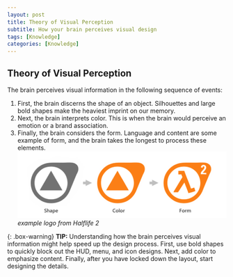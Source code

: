 ```yaml
---
layout: post
title: Theory of Visual Perception
subtitle: How your brain perceives visual design
tags: [Knowledge]
categories: [Knowledge]
---
```


## Theory of Visual Perception
The brain perceives visual information in the following sequence of events:
1.	First, the brain discerns the shape of an object. Silhouettes and large bold shapes make the heaviest imprint on our memory.
2.	Next, the brain interprets color. This is when the brain would perceive an emotion or a brand association. 
3.	Finally, the brain considers the form. Language and content are some example of form, and the brain takes the longest to process these elements.
![Shape Color Form](/img/Shape_Perception.png)
_example logo from Halflife 2_

{: .box-warning}
**TIP:** Understanding how the brain perceives visual information might help speed up the design process. First, use bold shapes to quickly block out the HUD, menu, and icon designs. Next, add color to emphasize content. Finally, after you have locked down the layout, start designing the details.

<br>
